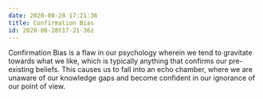 ```yaml
---
date: 2020-08-28 17:21:36
title: Confirmation Bias
id: 2020-08-28t17-21-36z
---
```


Confirmation Bias is a flaw in our psychology wherein we tend to gravitate
towards what we like, which is typically anything that confirms our
pre-existing beliefs. This causes us to fall into an echo chamber, where we are
unaware of our knowledge gaps and become confident in our ignorance of our
point of view.
